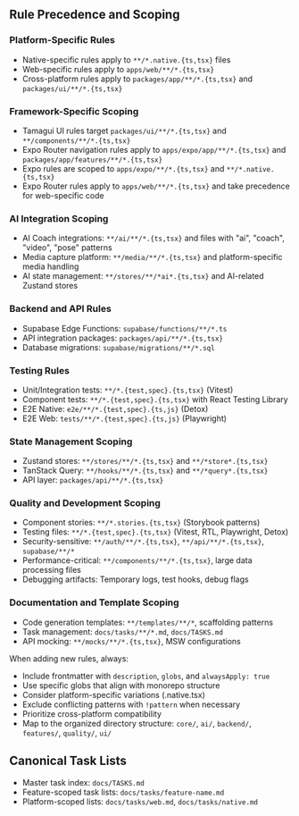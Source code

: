 ## Rule Precedence and Scoping

### Platform-Specific Rules
- Native-specific rules apply to `**/*.native.{ts,tsx}` files
- Web-specific rules apply to `apps/web/**/*.{ts,tsx}` 
- Cross-platform rules apply to `packages/app/**/*.{ts,tsx}` and `packages/ui/**/*.{ts,tsx}`

### Framework-Specific Scoping
- Tamagui UI rules target `packages/ui/**/*.{ts,tsx}` and `**/components/**/*.{ts,tsx}`
- Expo Router navigation rules apply to `apps/expo/app/**/*.{ts,tsx}` and `packages/app/features/**/*.{ts,tsx}`
- Expo rules are scoped to `apps/expo/**/*.{ts,tsx}` and `**/*.native.{ts,tsx}`
- Expo Router rules apply to `apps/web/**/*.{ts,tsx}` and take precedence for web-specific code

### AI Integration Scoping
- AI Coach integrations: `**/ai/**/*.{ts,tsx}` and files with "ai", "coach", "video", "pose" patterns
- Media capture platform: `**/media/**/*.{ts,tsx}` and platform-specific media handling
- AI state management: `**/stores/**/*ai*.{ts,tsx}` and AI-related Zustand stores

### Backend and API Rules
- Supabase Edge Functions: `supabase/functions/**/*.ts`
- API integration packages: `packages/api/**/*.{ts,tsx}`
- Database migrations: `supabase/migrations/**/*.sql`

### Testing Rules
- Unit/Integration tests: `**/*.{test,spec}.{ts,tsx}` (Vitest)
- Component tests: `**/*.{test,spec}.{ts,tsx}` with React Testing Library
- E2E Native: `e2e/**/*.{test,spec}.{ts,js}` (Detox)
- E2E Web: `tests/**/*.{test,spec}.{ts,js}` (Playwright)

### State Management Scoping
- Zustand stores: `**/stores/**/*.{ts,tsx}` and `**/*store*.{ts,tsx}`
- TanStack Query: `**/hooks/**/*.{ts,tsx}` and `**/*query*.{ts,tsx}`
- API layer: `packages/api/**/*.{ts,tsx}`

### Quality and Development Scoping
- Component stories: `**/*.stories.{ts,tsx}` (Storybook patterns)
- Testing files: `**/*.{test,spec}.{ts,tsx}` (Vitest, RTL, Playwright, Detox)
- Security-sensitive: `**/auth/**/*.{ts,tsx}`, `**/api/**/*.{ts,tsx}`, `supabase/**/*`
- Performance-critical: `**/components/**/*.{ts,tsx}`, large data processing files
- Debugging artifacts: Temporary logs, test hooks, debug flags

### Documentation and Template Scoping
- Code generation templates: `**/templates/**/*`, scaffolding patterns
- Task management: `docs/tasks/**/*.md`, `docs/TASKS.md`
- API mocking: `**/mocks/**/*.{ts,tsx}`, MSW configurations

When adding new rules, always:
- Include frontmatter with `description`, `globs`, and `alwaysApply: true`
- Use specific globs that align with monorepo structure
- Consider platform-specific variations (.native.tsx)
- Exclude conflicting patterns with `!pattern` when necessary
- Prioritize cross-platform compatibility
- Map to the organized directory structure: `core/`, `ai/`, `backend/`, `features/`, `quality/`, `ui/`

## Canonical Task Lists
- Master task index: `docs/TASKS.md`
- Feature-scoped task lists: `docs/tasks/feature-name.md`
- Platform-scoped lists: `docs/tasks/web.md`, `docs/tasks/native.md`